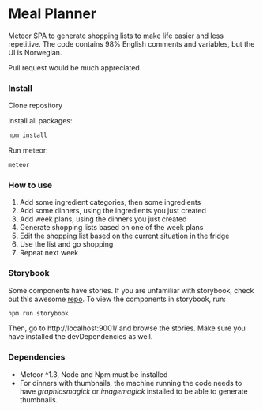 Meal Planner
========
Meteor SPA to generate shopping lists to make life easier and less repetitive.
The code contains 98% English comments and variables, but the UI is Norwegian.  

Pull request would be much appreciated.

### Install
Clone repository  

Install all packages:
```bash
npm install
```
Run meteor:
```bash
meteor
```

### How to use
1. Add some ingredient categories, then some ingredients
2. Add some dinners, using the ingredients you just created
3. Add week plans, using the dinners you just created
4. Generate shopping lists based on one of the week plans
5. Edit the shopping list based on the current situation in the fridge
7. Use the list and go shopping
6. Repeat next week

### Storybook
Some components have stories. If you are unfamiliar with storybook, check out this awesome  [repo](https://github.com/kadirahq/react-storybook). To view the components in storybook, run:
```bash
npm run storybook
```
Then, go to http://localhost:9001/ and browse the stories. Make sure you have installed the devDependencies as well.

### Dependencies
- Meteor ^1.3, Node and Npm must be installed
- For dinners with thumbnails, the machine running the code needs to have _graphicsmagick_ or _imagemagick_ installed to be able to generate thumbnails.
